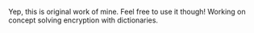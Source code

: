 Yep, this is original work of mine. Feel free to use it though!
Working on concept solving encryption with dictionaries. 
